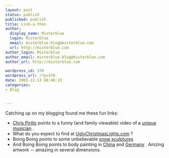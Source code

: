 ```yaml
---
layout: post
status: publish
published: publish
title: Link-a-thon
author:
  display_name: Misterblue
  login: Misterblue
  email: misterblue-blog@misterblue.com
  url: http://misterblue.com
author_login: Misterblue
author_email: misterblue-blog@misterblue.com
author_url: http://misterblue.com

wordpress_id: 370
wordpress_url: /?p=370
date: 2003-12-13 08:48:13
categories:
- Blog


---
```

<p>
Catching up on my blogging found me these fun links:
</p>
<ul>
<li>
<a href="http://chris.pirillo.com/archives/2003_12.html#008215">Chris Pirillo</a>
points to a funny (and family viewable) video of a 
<a href="http://www.hugi.is/hahradi/bigboxes.php?box_id=51208&f_id=681">unique musician</a>
.
</li>
<li>
What do you expect to find at
<a href="http://uglychristmaslights.com/">UglyChristmasLights.com</a>
?
</li>
<li>
<a href-"http://boingboing.net/">Boing Boing</a>
points to some unbelievable
<a href="http://www.themoens.com/Photos/Events/snowSculpture/y2003/main.htm">
  snow sculptures
</a>
</li>
<li>
And
<a href-"http://boingboing.net/">Boing Boing</a>
points to body painting in
<a href="http://news.xinhuanet.com/english/2003-12/12/content_1226474.htm">China</a>
and 
<a href="http://www.spirek.de/paint/">Germany</a>
.
Amzing artwork -- amazing in several dimensions.
</li>
<ul>
